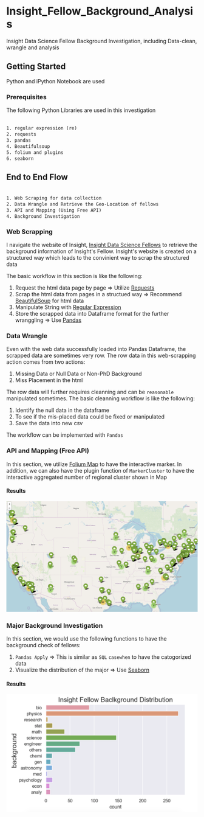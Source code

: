 # Insight_Fellow_Background_Analysis

Insight Data Science Fellow Background Investigation, including Data-clean, wrangle and analysis

## Getting Started

Python and iPython Notebook are used 

### Prerequisites

The following Python Libraries are used in this investigation

```

1. regular expression (re)
2. requests
3. pandas
4. Beautifulsoup
5. folium and plugins
6. seaborn

```

## End to End Flow

```

1. Web Scraping for data collection
2. Data Wrangle and Retrieve the Geo-Location of fellows
3. API and Mapping (Using Free API)
4. Background Investigation

```

### Web Scrapping

I navigate the website of Insight, [Insight Data Science Fellows](https://www.insightdatascience.com/fellows) to retrieve the background information of Insight's Fellow. Insight's website is created on a structured way which leads to the convinient way to scrap the structured data

The basic workflow in this section is like the following:
1. Request the html data page by page => Utilize [Requests](http://docs.python-requests.org/en/master/)
2. Scrap the html data from pages in a structued way => Recommend [BeautifulSoup](https://www.crummy.com/software/BeautifulSoup/bs4/doc/) for html data
3. Manipulate String with [Regular Expression](https://docs.python.org/3/library/re.html)
4. Store the scrapped data into Dataframe format for the further wranggling => Use [Pandas](https://pandas.pydata.org/)

### Data Wrangle

Even with the web data successfully loaded into Pandas Dataframe, the scrapped data are sometimes very row. The row data in this web-scrapping action comes from two actions:
1. Missing Data or Null Data or Non-PhD Background
2. Miss Placement in the html

The row data will further requires cleanning and can be `reasonable` manipulated sometimes.
The basic cleanning workflow is like the following:

1. Identify the null data in the dataframe
2. To see if the mis-placed data could be fixed or manipulated
3. Save the data into new csv 

The workflow can be implemented with `Pandas` 

### API and Mapping (Free API)

In this section, we utilize [Folium Map](https://python-visualization.github.io/folium/docs-v0.6.0/) to have the interactive marker. In addition, we can also have the plugin function of `MarkerCluster` to have the interactive aggregated number of regional cluster shown in Map

#### Results

![Mapping](https://github.com/MacYeh/Insight_Fellow_Background_Analysis/blob/master/Results/Insight_Fellows_Mapping_USA.png)

### Major Background Investigation

In this section, we would use the following functions to have the background check of fellows:
1. `Pandas Apply` => This is similar as `SQL` `casewhen` to have the catogorized data
2. Visualize the distribution of the major => Use [Seaborn](https://seaborn.pydata.org/index.html)

#### Results

![Background](https://github.com/MacYeh/Insight_Fellow_Background_Analysis/blob/master/Results/Insight_Fellow_Background_Distribution.png)


